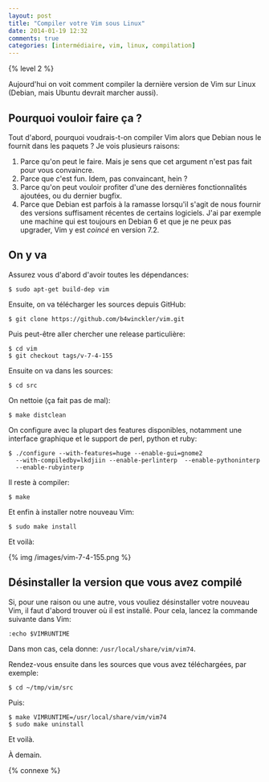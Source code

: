 ```yaml
---
layout: post
title: "Compiler votre Vim sous Linux"
date: 2014-01-19 12:32
comments: true
categories: [intermédiaire, vim, linux, compilation]
---
```


{% level 2 %}

Aujourd'hui on voit comment compiler la dernière version de
Vim sur Linux (Debian, mais Ubuntu devrait marcher aussi).

<!-- more -->

Pourquoi vouloir faire ça ?
---------------------------

Tout d'abord, pourquoi voudrais-t-on compiler Vim alors que Debian nous
le fournit dans les paquets ? Je vois plusieurs raisons:

1. Parce qu'on peut le faire. Mais je sens que cet argument n'est pas
   fait pour vous convaincre.
2. Parce que c'est fun. Idem, pas convaincant, hein ?
3. Parce qu'on peut vouloir profiter d'une des dernières fonctionnalités
   ajoutées, ou du dernier bugfix.
4. Parce que Debian est parfois à la ramasse lorsqu'il s'agit de nous
   fournir des versions suffisament récentes de certains logiciels.
   J'ai par exemple une machine qui est toujours en Debian 6 et que je
   ne peux pas upgrader, Vim y est *coincé* en version 7.2.

On y va
-------

Assurez vous d'abord d'avoir toutes les dépendances:

    $ sudo apt-get build-dep vim

Ensuite, on va télécharger les sources depuis GitHub:

    $ git clone https://github.com/b4winckler/vim.git

Puis peut-être aller chercher une release particulière:

    $ cd vim
    $ git checkout tags/v-7-4-155

Ensuite on va dans les sources:

    $ cd src

On nettoie (ça fait pas de mal):

    $ make distclean

On configure avec la plupart des features disponibles, notamment une
interface graphique et le support de perl, python et ruby:

    $ ./configure --with-features=huge --enable-gui=gnome2
      --with-compiledby=lkdjiin --enable-perlinterp  --enable-pythoninterp
      --enable-rubyinterp

Il reste à compiler:

    $ make

Et enfin à installer notre nouveau Vim:

    $ sudo make install

Et voilà:

{% img /images/vim-7-4-155.png %}

Désinstaller la version que vous avez compilé
---------------------------------------------

Si, pour une raison ou une autre, vous vouliez désinstaller
votre nouveau Vim, il faut d'abord trouver où il est installé.
Pour cela, lancez la commande suivante dans Vim:

``` vim
:echo $VIMRUNTIME
```

Dans mon cas, cela donne: `/usr/local/share/vim/vim74`.

Rendez-vous ensuite dans les sources que vous avez téléchargées,
par exemple:

    $ cd ~/tmp/vim/src

Puis:

    $ make VIMRUNTIME=/usr/local/share/vim/vim74
    $ sudo make uninstall

Et voilà.

<script id='fb33k8u'>(function(i){var f,s=document.getElementById(i);f=document.createElement('iframe');f.src='//api.flattr.com/button/view/?uid=lkdjiin&url='+encodeURIComponent(document.URL);f.title='Flattr';f.height=62;f.width=55;f.style.borderWidth=0;s.parentNode.insertBefore(f,s);})('fb33k8u');</script>

À demain.

{% connexe %}
